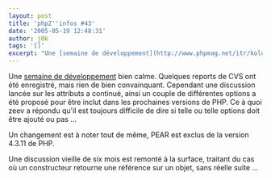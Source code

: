 ```yaml
---
layout: post
title: 'phpZ''infos #43'
date: '2005-05-19 12:48:31'
author: j0k
tags: '[]'
excerpt: "Une [semaine de développement](http://www.phpmag.net/itr/kolumnen/psecom,id,44,nodeid,207.html) bien calme. Quelques reports de CVS ont été enregistré, mais rien de bien convainquant.     \nCependant une discussion lancée sur les attributs a continué, ainsi un couple de différentes options a été proposé pour être inclut dans les prochaines versions de PHP.      …"
---
```


Une [semaine de développement](http://www.phpmag.net/itr/kolumnen/psecom,id,44,nodeid,207.html) bien calme. Quelques reports de CVS ont été enregistré, mais rien de bien convainquant.
Cependant une discussion lancée sur les attributs a continué, ainsi un couple de différentes options a été proposé pour être inclut dans les prochaines versions de PHP. Ce à quoi zeev a répondu qu'il est toujours difficile de dire si telle ou telle options doit être ajouté ou pas ...

Un changement est à noter tout de même, PEAR est exclus de la version 4.3.11 de PHP.

Une discussion vieille de six mois est remonté à la surface, traitant du cas où un constructeur retourne une référence sur un objet, sans réelle suite ...
